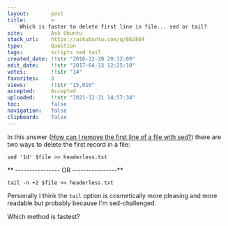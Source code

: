 ```yaml
---
layout:       post
title:        >
    Which is faster to delete first line in file... sed or tail?
site:         Ask Ubuntu
stack_url:    https://askubuntu.com/q/862804
type:         Question
tags:         scripts sed tail
created_date: !!str "2016-12-20 20:32:09"
edit_date:    !!str "2017-04-13 12:25:10"
votes:        !!str "14"
favorites:    3
views:        !!str "15,010"
accepted:     Accepted
uploaded:     !!str "2021-12-31 14:57:34"
toc:          false
navigation:   false
clipboard:    false
---
```


In this answer ([How can I remove the first line of a file with sed?][1]) there are two ways to delete the first record in a file:

``` 
sed '1d' $file >> headerless.txt

```

** ----------------  OR ----------------**

``` 
tail -n +2 $file >> headerless.txt

```

Personally I think the `tail` option is cosmetically more pleasing and more readable but probably because I'm sed-challenged.

Which method is fastest?

  [1]: https://askubuntu.com/questions/25174/how-can-i-remove-the-first-line-of-a-file-with-sed/25177#25177
